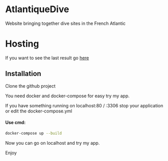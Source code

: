 # AtlantiqueDive
Website bringing together dive sites in the French Atlantic

# Hosting
If you want to see the last result go [here](http://3.129.67.228/)



## Installation

Clone the github project

You need docker and docker-compose for easy try my app.

If you have something running on localhost:80 / :3306 stop your application or edit the docker-compose.yml

#### Use cmd:
```sh
docker-compose up --build
```

Now you can go on localhost and try my app.

Enjoy
